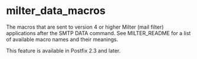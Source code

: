 # milter_data_macros 

 The macros that are sent to version 4 or higher Milter (mail
filter) applications after the SMTP DATA command. See MILTER_README
for a list of available macro names and their meanings.  

 This feature is available in Postfix 2.3 and later. 


